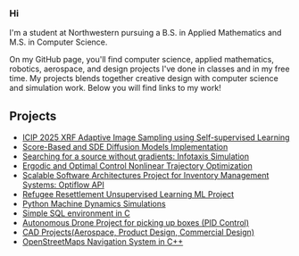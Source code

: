 ### Hi

I'm a student at Northwestern pursuing a B.S. in Applied Mathematics and M.S. in Computer Science. 

On my GitHub page, you'll find computer science, applied mathematics, robotics, aerospace, and design projects I've done in classes and in my free time. My projects blends together creative design with computer science and simulation work. Below you will find links to my work!

##  Projects

 <!-- - [NeurIPS 2025 (under review) Uncertainty Quantification using Conditional Diffusion Models](https://github.com/oscardepp/UQDiffModels/) -->
- [ICIP 2025 XRF Adaptive Image Sampling using Self-supervised Learning](https://github.com/oscardepp/icip2025)
- [Score-Based and SDE Diffusion Models Implementation](https://github.com/oscardepp/diffmodelsimplementations)
- [Searching for a source without gradients: Infotaxis Simulation](https://github.com/oscardepp/infotaxis_sim)
- [Ergodic and Optimal Control Nonlinear Trajectory Optimization](https://github.com/oscardepp/ilqrergodiccontrol)
- [Scalable Software Architectures Project for Inventory Management Systems: Optiflow API](https://github.com/oscardepp/optiflow)
- [Refugee Resettlement Unsupervised Learning ML Project](https://github.com/oscardepp/refugeeresettlement/)
- [Python Machine Dynamics Simulations](https://github.com/oscardepp/Machine-Dynamics-Simulation)
- [Simple SQL environment in C](https://github.com/oscardepp/SimpleSQL)
- [Autonomous Drone Project for picking up boxes (PID Control)](https://github.com/oscardepp/autonomousdrone)
- [CAD Projects(Aerospace, Product Design, Commercial Design)](https://github.com/oscardepp/CADProjects)
- [OpenStreetMaps Navigation System in C++](https://github.com/oscardepp/OSM-Navigation)



<!--
**oscardepp/oscardepp** is a ✨ _special_ ✨ repository because its `README.md` (this file) appears on your GitHub profile.

Here are some ideas to get you started:

- 🔭 I’m currently working on ...
- 🌱 I’m currently learning ...
- 👯 I’m looking to collaborate on ...
- 🤔 I’m looking for help with ...
- 💬 Ask me about ...
- 📫 How to reach me: ...
- 😄 Pronouns: ...
- ⚡ Fun fact: ...
-->
